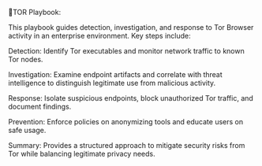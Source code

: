 🧅TOR Playbook:

This playbook guides detection, investigation, and response to Tor Browser activity in an enterprise environment. Key steps include:

Detection: Identify Tor executables and monitor network traffic to known Tor nodes.

Investigation: Examine endpoint artifacts and correlate with threat intelligence to distinguish legitimate use from malicious activity.

Response: Isolate suspicious endpoints, block unauthorized Tor traffic, and document findings.

Prevention: Enforce policies on anonymizing tools and educate users on safe usage.

Summary: Provides a structured approach to mitigate security risks from Tor while balancing legitimate privacy needs.
